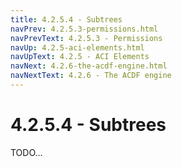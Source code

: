 ```yaml
---
title: 4.2.5.4 - Subtrees
navPrev: 4.2.5.3-permissions.html
navPrevText: 4.2.5.3 - Permissions
navUp: 4.2.5-aci-elements.html
navUpText: 4.2.5 - ACI Elements
navNext: 4.2.6-the-acdf-engine.html
navNextText: 4.2.6 - The ACDF engine
---
```


# 4.2.5.4 - Subtrees

TODO...